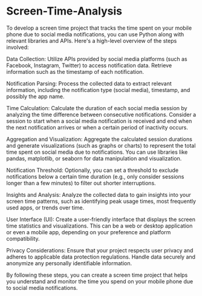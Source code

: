 # Screen-Time-Analysis
To develop a screen time project that tracks the time spent on your mobile phone due to social media notifications, you can use Python along with relevant libraries and APIs. Here's a high-level overview of the steps involved:

Data Collection: Utilize APIs provided by social media platforms (such as Facebook, Instagram, Twitter) to access notification data. Retrieve information such as the timestamp of each notification.

Notification Parsing: Process the collected data to extract relevant information, including the notification type (social media), timestamp, and possibly the app name.

Time Calculation: Calculate the duration of each social media session by analyzing the time difference between consecutive notifications. Consider a session to start when a social media notification is received and end when the next notification arrives or when a certain period of inactivity occurs.

Aggregation and Visualization: Aggregate the calculated session durations and generate visualizations (such as graphs or charts) to represent the total time spent on social media due to notifications. You can use libraries like pandas, matplotlib, or seaborn for data manipulation and visualization.

Notification Threshold: Optionally, you can set a threshold to exclude notifications below a certain time duration (e.g., only consider sessions longer than a few minutes) to filter out shorter interruptions.

Insights and Analysis: Analyze the collected data to gain insights into your screen time patterns, such as identifying peak usage times, most frequently used apps, or trends over time.

User Interface (UI): Create a user-friendly interface that displays the screen time statistics and visualizations. This can be a web or desktop application or even a mobile app, depending on your preference and platform compatibility.

Privacy Considerations: Ensure that your project respects user privacy and adheres to applicable data protection regulations. Handle data securely and anonymize any personally identifiable information.

By following these steps, you can create a screen time project that helps you understand and monitor the time you spend on your mobile phone due to social media notifications.




